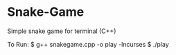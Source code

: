# Snake-Game
Simple snake game for terminal (C++)

To Run:
$ g++ snakegame.cpp -o play -lncurses
$ ./play 
